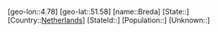 ﻿---
location: [51.58,4.78]
type: City
tags:
- geo/City


SpocWebEntityId: 29328
isDeleted: false
confidential: public

---
[geo-lon::4.78]
[geo-lat::51.58]
[name::Breda]
[State::]
[Country::[Netherlands](geo/Continent/Europe/Netherlands.md)]
[StateId::]
[Population::]
[Unknown::]

